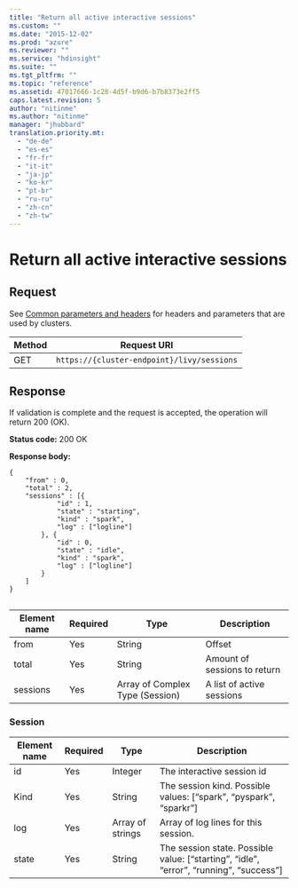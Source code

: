 ```yaml
---
title: "Return all active interactive sessions"
ms.custom: ""
ms.date: "2015-12-02"
ms.prod: "azure"
ms.reviewer: ""
ms.service: "hdinsight"
ms.suite: ""
ms.tgt_pltfrm: ""
ms.topic: "reference"
ms.assetid: 47017666-1c28-4d5f-b9d6-b7b8373e2ff5
caps.latest.revision: 5
author: "nitinme"
ms.author: "nitinme"
manager: "jhubbard"
translation.priority.mt: 
  - "de-de"
  - "es-es"
  - "fr-fr"
  - "it-it"
  - "ja-jp"
  - "ko-kr"
  - "pt-br"
  - "ru-ru"
  - "zh-cn"
  - "zh-tw"
---
```

# Return all active interactive sessions
## Request  
 See [Common parameters and headers](../HDInsightSparkREST/interactive-sessions.md#bk_common) for headers and parameters that are used by clusters.  
  
|Method|Request URI|  
|------------|-----------------|  
|GET|`https://{cluster-endpoint}/livy/sessions`|  
  
## Response  
 If validation is complete and the request is accepted, the operation will return 200 (OK).  
  
 **Status code:** 200 OK  
  
 **Response body:**  
  
```  
{  
	"from" : 0,  
	"total" : 2,  
	"sessions" : [{  
			"id" : 1,  
			"state" : "starting",  
			"kind" : "spark",  
			"log" : ["logline"]  
		}, {  
			"id" : 0,  
			"state" : "idle",  
			"kind" : "spark",  
			"log" : ["logline"]  
		}  
	]  
}  
  
```  
  
|Element name|Required|Type|Description|  
|------------------|--------------|----------|-----------------|  
|from|Yes|String|Offset|  
|total|Yes|String|Amount of sessions to return|  
|sessions|Yes|Array of Complex  Type (Session)|A list of active sessions|  
  
### Session  
  
|Element name|Required|Type|Description|  
|------------------|--------------|----------|-----------------|  
|id|Yes|Integer|The interactive session id|  
|Kind|Yes|String|The session kind. Possible values: [“spark”, “pyspark”, “sparkr”]|  
|log|Yes|Array of strings|Array of log lines for this session.|  
|state|Yes|String|The session state. Possible value: [“starting”, “idle”, “error”, “running”, “success”]|